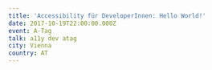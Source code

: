 ```yaml
---
title: 'Accessibility für DeveloperInnen: Hello World!'
date: 2017-10-19T22:00:00.000Z
event: A-Tag
talk: a11y dev atag
city: Vienna
country: AT
---
```


